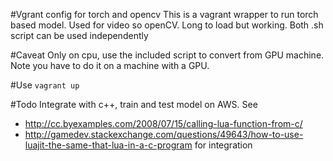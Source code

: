 
#Vgrant config for torch and opencv
This is a vagrant wrapper to run torch based model. Used for video so openCV.
Long to load but working. Both .sh script can be used independently

#Caveat
Only on cpu, use the included script to convert from GPU machine. Note you have to do it on a machine with a GPU.

#Use
`vagrant up`

#Todo
Integrate with c++, train and test model on AWS.
See
* http://cc.byexamples.com/2008/07/15/calling-lua-function-from-c/
* http://gamedev.stackexchange.com/questions/49643/how-to-use-luajit-the-same-that-lua-in-a-c-program
for integration
